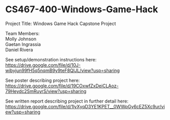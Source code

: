 # CS467-400-Windows-Game-Hack  
Project Title: Windows Game Hack Capstone Project 

Team Members:    
Molly Johnson  
Gaetan Ingrassia  
Daniel Rivera

See setup/demonstration instructions here: 
https://drive.google.com/file/d/10J-wibyjun99fH5q5nqmB9y9teF8QIJL/view?usp=sharing

See poster describing project here: 
https://drive.google.com/file/d/19COxwfZxDeiCLAoz-79Heydc2SmRuyrS/view?usp=sharing

See written report describing project in further detail here: 
https://drive.google.com/file/d/1lyXyqD3YE1KPET__0WWpGy6cEZ5Xc9ur/view?usp=sharing

